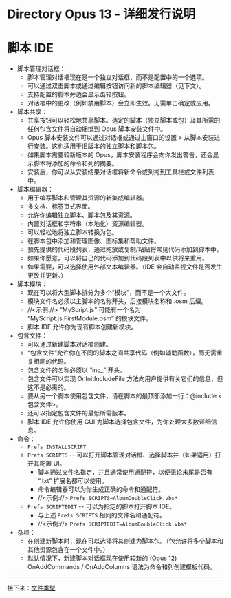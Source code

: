 # Directory Opus 13 - 详细发行说明

# 脚本 IDE

- 脚本管理对话框：
  - 脚本管理对话框现在是一个独立对话框，而不是配置中的一个选项。
  - 可以通过双击脚本或通过编辑按钮访问新的脚本编辑器（见下文）。
  - 支持配置的脚本旁边会显示齿轮按钮。
  - 对话框中的更改（例如禁用脚本）会立即生效。无需单击确定或应用。
- 脚本共享：
  - 共享按钮可以轻松地共享脚本。选定的脚本（独立脚本或包）及其所需的任何包含文件将自动捆绑到 Opus 脚本安装文件中。
  - Opus 脚本安装文件可以通过对话框或通过主窗口的设置 > 从脚本安装进行安装。这也适用于旧版本的独立脚本和脚本包。
  - 如果脚本需要较新版本的 Opus，脚本安装程序会向你发出警告，还会显示脚本将添加的命令和列的摘要。
  - 安装后，你可以从安装结果对话框将新命令或列拖到工具栏或文件列表中。
- 脚本编辑器：
  - 用于编写脚本和管理其资源的新集成编辑器。
  - 多文档、标签页式界面。
  - 允许你编辑独立脚本、脚本包及其资源。
  - 内置对话框和字符串（本地化）资源编辑器。
  - 可以轻松地将独立脚本转换为包。
  - 在脚本包中添加和管理图像、图标集和帮助文件。
  - 预先提供的代码段列表，通过拖放或复制/粘贴将常见代码添加到脚本中。
  - 如果你愿意，可以将自己的代码添加到代码段列表中以供将来重用。
  - 如果需要，可以选择使用外部文本编辑器。（IDE 会自动监视文件是否发生更改并更新。）
- 脚本模块：
  - 现在可以将大型脚本拆分为多个“模块”，而不是一个大文件。
  - 模块文件名必须以主脚本的名称开头，后接模块名称和 .osm 后缀。
  - //<示例://> “MyScript.js” 可能有一个名为 “MyScript.js.FirstModule.osm” 的模块文件。
  - 脚本 IDE 允许你为现有脚本创建新模块。
- 包含文件：
  - 可以通过新建脚本对话框创建。
  - “包含文件”允许你在不同的脚本之间共享代码（例如辅助函数），而无需重复相同的代码。
  - 包含文件的名称必须以 “inc_” 开头。
  - 包含文件可以实现 OnInitIncludeFile 方法向用户提供有关它们的信息，但这不是必需的。
  - 要从另一个脚本使用包含文件，请在脚本的最顶部添加一行：@include <包含文件>。
  - 还可以指定包含文件的最低所需版本。
  - 脚本 IDE 允许你使用 GUI 为脚本选择包含文件，为你处理大多数详细信息。
- 命令：
  - `Prefs INSTALLSCRIPT`
  - `Prefs SCRIPTS` -- 可以打开脚本管理对话框、选择脚本并（如果适用）打开其配置 UI。
    - 脚本通过文件名指定，并且通常使用通配符，以便无论末尾是否有 “.txt” 扩展名都可以使用。
    - 命令编辑器可以为你生成正确的命令和通配符。
    - //<示例://> `Prefs SCRIPTS=AlbumDoubleClick.vbs*`
  - `Prefs SCRIPTEDIT` -- 可以为指定的脚本打开脚本 IDE。
    - 与上述 `Prefs SCRIPTS` 相同的文件名和通配符。
    - //<示例://> `Prefs SCRIPTEDIT=AlbumDoubleClick.vbs*`
- 杂项：
  - 在创建新脚本时，现在可以选择将其创建为脚本包。（包允许将多个脚本和其他资源包含在一个文件中。）
  - 默认情况下，新建脚本对话框现在使用较新的 (Opus 12) OnAddCommands / OnAddColumns 语法为命令和列创建模板代码。

------------------------------------------------------------------------

接下来：[文件类型](/Manual/release_history/opus13_detailed/file_types.zh.md)